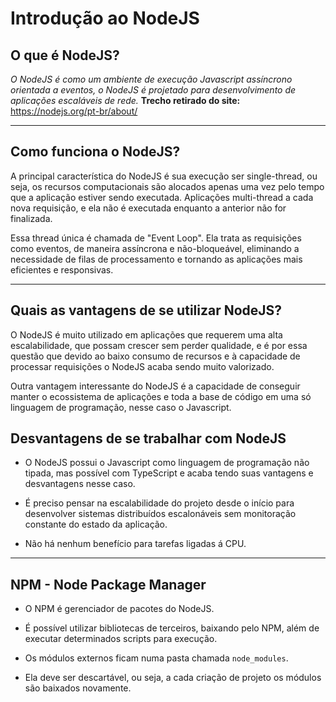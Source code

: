 # Introdução ao NodeJS

## O que é NodeJS?

_O NodeJS é como um ambiente de execução Javascript assíncrono orientada a eventos, o NodeJS é projetado para desenvolvimento de aplicações escaláveis de rede._ **Trecho retirado do site:** https://nodejs.org/pt-br/about/

---

## Como funciona o NodeJS?

A principal característica do NodeJS é sua execução ser single-thread, ou seja, os recursos computacionais são alocados apenas uma vez pelo tempo que a aplicação estiver sendo executada. Aplicações multi-thread a cada nova requisição, e ela não é executada enquanto a anterior não for finalizada.

Essa thread única é chamada de "Event Loop". Ela trata as requisições como eventos, de maneira assíncrona e não-bloqueável, eliminando a necessidade de filas de processamento e tornando as aplicações mais eficientes e responsivas.

---

## Quais as vantagens de se utilizar NodeJS?

O NodeJS é muito utilizado em aplicações que requerem uma alta escalabilidade, que possam crescer sem perder qualidade, e é por essa questão que devido ao baixo consumo de recursos e à capacidade de processar requisições o NodeJS acaba sendo muito valorizado.

Outra vantagem interessante do NodeJS é a capacidade de conseguir manter o ecossistema de aplicações e toda a base de código em uma só linguagem de programação, nesse caso o Javascript.

## Desvantagens de se trabalhar com NodeJS

- O NodeJS possui o Javascript como linguagem de programação não tipada, mas possível com TypeScript e acaba tendo suas vantagens e desvantagens nesse caso.

- É preciso pensar na escalabilidade do projeto desde o início para desenvolver sistemas distribuídos escalonáveis sem monitoração constante do estado da aplicação.

- Não há nenhum benefício para tarefas ligadas á CPU.

---

## NPM - Node Package Manager

- O NPM é gerenciador de pacotes do NodeJS.

- É possível utilizar bibliotecas de terceiros, baixando pelo NPM, além de executar determinados scripts para execução.

- Os módulos externos ficam numa pasta chamada `node_modules`.

- Ela deve ser descartável, ou seja, a cada criação de projeto os módulos são baixados novamente.